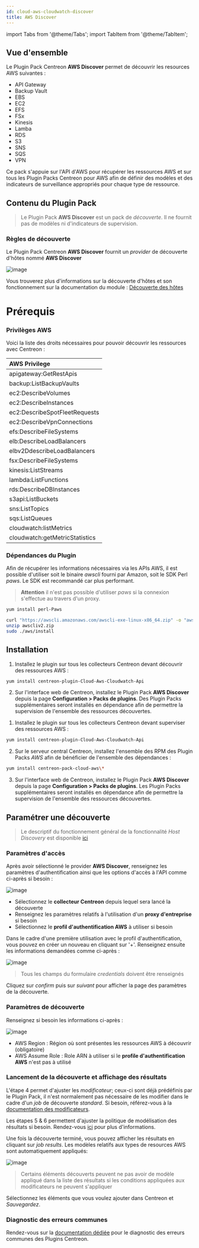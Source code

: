 ```yaml
---
id: cloud-aws-cloudwatch-discover
title: AWS Discover
---
```

import Tabs from '@theme/Tabs';
import TabItem from '@theme/TabItem';


## Vue d'ensemble

Le Plugin Pack Centreon **AWS Discover** permet de découvrir les resources AWS suivantes :
* API Gateway
* Backup Vault
* EBS
* EC2
* EFS
* FSx
* Kinesis
* Lamba
* RDS
* S3
* SNS
* SQS
* VPN

Ce pack s'appuie sur l'API d'AWS pour récupérer les ressources AWS et sur tous les Plugin Packs Centreon
pour AWS afin de définir des modèles et des indicateurs de surveillance appropriés pour chaque type de ressource.

## Contenu du Plugin Pack

> Le Plugin Pack **AWS Discover** est un pack de *découverte*. Il ne fournit pas de modèles ni d'indicateurs de supervision.

### Règles de découverte

Le Plugin Pack Centreon **AWS Discover** fournit un *provider* de découverte d'hôtes nommé **AWS Discover**

![image](../../../assets/integrations/plugin-packs/procedures/cloud-aws-cloudwatch-discover-provider.png)

Vous trouverez plus d'informations sur la découverte d'hôtes et son fonctionnement sur la documentation du module :
[Découverte des hôtes](/docs/monitoring/discovery/hosts-discovery)

# Prérequis

### Privilèges AWS

Voici la liste des droits nécessaires pour pouvoir découvrir les ressources avec Centreon :

| AWS Privilege                  | 
|:-------------------------------|
| apigateway:GetRestApis         |
| backup:ListBackupVaults        |
| ec2:DescribeVolumes            |
| ec2:DescribeInstances          |
| ec2:DescribeSpotFleetRequests  |
| ec2:DescribeVpnConnections     |
| efs:DescribeFileSystems        |
| elb:DescribeLoadBalancers      |
| elbv2DdescribeLoadBalancers    |
| fsx:DescribeFileSystems        |
| kinesis:ListStreams            |
| lambda:ListFunctions           |
| rds:DescribeDBInstances        |
| s3api:ListBuckets              |
| sns:ListTopics                 | 
| sqs:ListQueues                 |
| cloudwatch:listMetrics         | 
| cloudwatch:getMetricStatistics |

### Dépendances du Plugin

Afin de récupérer les informations nécessaires via les APIs AWS, il est possible d'utiliser soit le binaire *awscli* fourni par Amazon, soit le SDK Perl *paws*. Le SDK est recommandé car plus performant. 

> **Attention** il n'est pas possible d'utiliser *paws* si la connexion s'effectue au travers d'un proxy.

<Tabs groupId="sync">
<TabItem value="perl-Paws-installation" label="perl-Paws-installation">

```bash
yum install perl-Paws
```

</TabItem>
<TabItem value="aws-cli-installation" label="aws-cli-installation">

```bash
curl "https://awscli.amazonaws.com/awscli-exe-linux-x86_64.zip" -o "awscliv2.zip"
unzip awscliv2.zip
sudo ./aws/install
```

</TabItem>
</Tabs>

## Installation

<Tabs groupId="sync">
<TabItem value="Online License" label="Online License">

1. Installez le plugin sur tous les collecteurs Centreon devant découvrir des ressources AWS :

```bash
yum install centreon-plugin-Cloud-Aws-Cloudwatch-Api
```

2. Sur l'interface web de Centreon, installez le Plugin Pack **AWS Discover** depuis la page **Configuration > Packs de plugins**.
Des Plugin Packs supplémentaires seront installés en dépendance afin de permettre la supervision de l'ensemble des ressources découvertes.


</TabItem>
<TabItem value="Offline License" label="Offline License">

1. Installez le plugin sur tous les collecteurs Centreon devant superviser des ressources AWS :

```bash
yum install centreon-plugin-Cloud-Aws-Cloudwatch-Api
```

2. Sur le serveur central Centreon, installez l'ensemble des RPM des Plugin Packs *AWS* afin de bénéficier de l'ensemble des dépendances :

```bash
yum install centreon-pack-cloud-aws\*
```

3. Sur l'interface web de Centreon, installez le Plugin Pack **AWS Discover** depuis la page **Configuration > Packs de plugins**.
Les Plugin Packs supplémentaires seront installés en dépendance afin de permettre la supervision de l'ensemble des ressources découvertes.

</TabItem>
</Tabs>

## Paramétrer une découverte

> Le descriptif du fonctionnement général de la fonctionnalité *Host Discovery* est disponible [ici](/docs/monitoring/discovery/hosts-discovery)

### Paramètres d'accès

Après avoir sélectionné le provider **AWS Discover**, renseignez les paramètres d'authentification ainsi que les options 
d'accès à l'API comme ci-après si besoin :

![image](../../../assets/integrations/plugin-packs/procedures/cloud-aws-cloudwatch-discover-accessparameters.png)

- Sélectionnez le **collecteur Centreon** depuis lequel sera lancé la découverte
- Renseignez les paramètres relatifs à l'utilisation d'un **proxy d'entreprise** si besoin
- Sélectionnez le **profil d'authentification AWS** à utiliser si besoin

Dans le cadre d'une première utilisation avec le profil d'authentification, vous pouvez en créer un nouveau en cliquant sur '+'. Renseignez ensuite
les informations demandées comme ci-après :

![image](../../../assets/integrations/plugin-packs/procedures/cloud-aws-cloudwatch-discover-credentials.png)

> Tous les champs du formulaire *credentials* doivent être renseignés

Cliquez sur *confirm* puis sur *suivant* pour afficher la page des paramètres de la découverte.

### Paramètres de découverte

Renseignez si besoin les informations ci-après :

![image](../../../assets/integrations/plugin-packs/procedures/cloud-aws-cloudwatch-discover-discoparameters.png)

- AWS Region : Région où sont présentes les ressources AWS à découvrir (obligatoire)
- AWS Assume Role : Role ARN à utiliser si le **profile d'authentification AWS** n'est pas à utilisé

### Lancement de la découverte et affichage des résultats

L'étape 4 permet d'ajuster les *modificateur*; ceux-ci sont déjà prédéfinis par le Plugin Pack, il n'est normalement pas
nécessaire de les modifier dans le cadre d'un *job* de découverte *standard*. Si besoin, référez-vous à la 
[documentation des modificateurs](/docs/monitoring/discovery/hosts-discovery#comment-utiliser-les-modificateurs).

Les étapes 5 & 6 permettent d'ajuster la politique de modélisation des résultats si besoin. Rendez-vous 
[ici](/docs/monitoring/discovery/hosts-discovery#définir-les-politiques-danalyse-et-de-mise-à-jour) pour plus d'informations.

Une fois la découverte terminé, vous pouvez afficher les résultats en cliquant sur *job results*. Les modèles relatifs aux types de resources
AWS sont automatiquement appliqués:

![image](../../../assets/integrations/plugin-packs/procedures/cloud-aws-cloudwatch-discover-results.png)

> Certains éléments découverts peuvent ne pas avoir de modèle appliqué dans la liste des résultats si les conditions 
> appliquées aux modificateurs ne peuvent s'appliquer

Sélectionnez les éléments que vous voulez ajouter dans Centreon et *Sauvegardez*.

### Diagnostic des erreurs communes

Rendez-vous sur la [documentation dédiée](../getting-started/how-to-guides/troubleshooting-plugins.md)
pour le diagnostic des erreurs communes des Plugins Centreon.